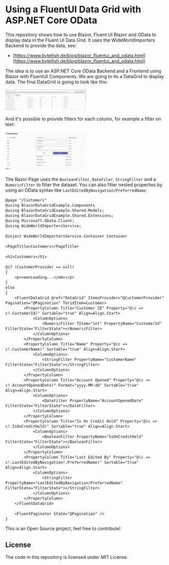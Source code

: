 # Using a FluentUI Data Grid with ASP.NET Core OData  #

[Blazor]: https://dotnet.microsoft.com/en-us/apps/aspnet/web-apps/blazor
[Fluent UI Blazor]: https://www.fluentui-blazor.net/

This repository shows how to use Blazor, Fluent UI Blazor and OData to display data 
in the Fluent UI Data Grid. It uses the WideWorldImporters Backend to provide the 
data, see:

* [https://www.bytefish.de/blog/blazor_fluentui_and_odata.html](https://www.bytefish.de/blog/blazor_fluentui_and_odata.html)

The idea is to use an ASP.NET Core OData Backend and a Frontend using Blazor with FluentUI Components. We 
are going to its a DataGrid to display data. The final DataGrid is going to look like this:

<a href="https://raw.githubusercontent.com/bytefish/WideWorldImporters/main/Frontend/Blazor/Screenshots/Customer_Grid.jpg">
    <img src="https://raw.githubusercontent.com/bytefish/WideWorldImporters/main/Frontend/Blazor/Screenshots/Customer_Grid.jpg" alt="The Blazor Frontend with the FluentUI DataGrid" width="50%" />
</a>

And it's possible to provide filters for each column, for example a filter on text:

<a href="https://raw.githubusercontent.com/bytefish/WideWorldImporters/main/Frontend/Blazor/Screenshots/Customer_Grid_ColumnFilter_String.jpg">
    <img src="https://raw.githubusercontent.com/bytefish/WideWorldImporters/main/Frontend/Blazor/Screenshots/Customer_Grid_ColumnFilter_String.jpg" alt="FluentUI DataGrid with a String Filter" width="50%" />
</a>

The Razor Page uses the `BooleanFilter`, `DateFiler`, `StringFilter` and a `NumericFilter` to filter the 
dataset. You can also filter nested properties by using an OData syntax like 
`LastEditedByNavigation/PreferredName`:

```razor
@page "/Customers"
@using BlazorDataGridExample.Components
@using BlazorDataGridExample.Shared.Models;
@using BlazorDataGridExample.Shared.Extensions;
@using Microsoft.OData.Client;
@using WideWorldImportersService;

@inject WideWorldImportersService.Container Container

<PageTitle>Customers</PageTitle>

<h1>Customers</h1>

@if (CustomerProvider == null)
{
    <p><em>Loading...</em></p>
}
else
{
    <FluentDataGrid @ref="DataGrid" ItemsProvider="@CustomerProvider" Pagination="@Pagination" TGridItem=Customer>
        <PropertyColumn Title="Customer ID" Property="@(c => c!.CustomerId)" Sortable="true" Align=Align.Start>
            <ColumnOptions>
                <NumericFilter TItem="int" PropertyName="CustomerId" FilterState="FilterState"></NumericFilter>
            </ColumnOptions>
        </PropertyColumn>
        <PropertyColumn Title="Name" Property="@(c => c!.CustomerName)" Sortable="true" Align=Align.Start>
            <ColumnOptions>
                <StringFilter PropertyName="CustomerName" FilterState="FilterState"></StringFilter>
            </ColumnOptions>
        </PropertyColumn>
        <PropertyColumn Title="Account Opened" Property="@(c => c!.AccountOpenedDate)" Format="yyyy-MM-dd" Sortable="true" Align=Align.Start>
            <ColumnOptions>
                <DateFilter PropertyName="AccountOpenedDate" FilterState="FilterState"></DateFilter>
            </ColumnOptions>
        </PropertyColumn>
        <PropertyColumn Title="Is On Credit Hold" Property="@(c => c!.IsOnCreditHold)" Sortable="true" Align=Align.Start>
            <ColumnOptions>
                <BooleanFilter PropertyName="IsOnCreditHold" FilterState="FilterState"></BooleanFilter>
            </ColumnOptions>
        </PropertyColumn>
        <PropertyColumn Title="Last Edited By" Property="@(c => c!.LastEditedByNavigation!.PreferredName)" Sortable="true" Align=Align.Start>
            <ColumnOptions>
                <StringFilter PropertyName="LastEditedByNavigation/PreferredName" FilterState="FilterState"></StringFilter>
            </ColumnOptions>
        </PropertyColumn>
    </FluentDataGrid>

    <FluentPaginator State="@Pagination" />
}
```

This is an Open Source project, feel free to contribute!

## License ##

The code in this repository is licensed under MIT License.